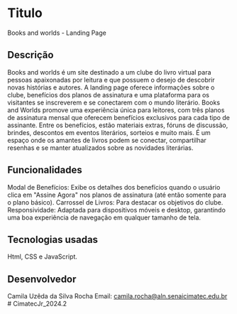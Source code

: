 # Titulo
Books and worlds - Landing Page 

## Descrição
Books and worlds é um site destinado a um clube do livro virtual para pessoas apaixonadas por leitura e que possuem o desejo de descobrir novas histórias e autores. A landing page oferece informações sobre o clube, benefícios dos planos de assinatura e uma plataforma para os visitantes se inscreverem e se conectarem com o mundo literário.
Books and Worlds promove uma experiência única para leitores, com três planos de assinatura mensal que oferecem benefícios exclusivos para cada tipo de assinante. Entre os benefícios, estão materiais extras, fóruns de discussão, brindes, descontos em eventos literários, sorteios e muito mais. É um espaço onde os amantes de livros podem se conectar, compartilhar resenhas e se manter atualizados sobre as novidades literárias.

## Funcionalidades
Modal de Benefícios: Exibe os detalhes dos benefícios quando o usuário clica em "Assine Agora" nos planos de assinatura (até então somente para o plano básico).
Carrossel de Livros: Para destacar os objetivos do clube.
Responsividade: Adaptada para dispositivos móveis e desktop, garantindo uma boa experiência de navegação em qualquer tamanho de tela.

## Tecnologias usadas 
Html, CSS e JavaScript.

## Desenvolvedor
Camila Uzêda da Silva Rocha Email: camila.rocha@aln.senaicimatec.edu.br
#   C i m a t e c J r _ 2 0 2 4 . 2  
 